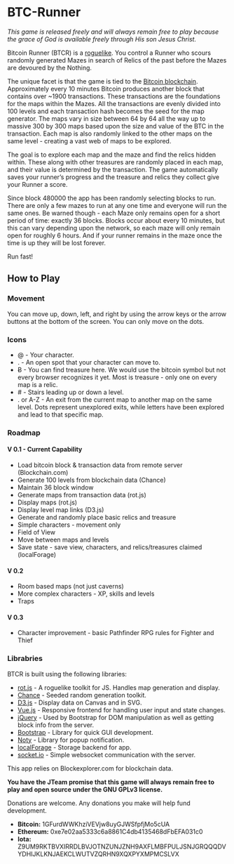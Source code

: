 # BTC-Runner
*This game is released freely and will always remain free to play because the grace of God is available freely through His son Jesus Christ.*

Bitcoin Runner (BTCR) is a [roguelike](http://www.roguebasin.com/index.php?title=Main_Page "RogueBasin").  You control a Runner who scours randomly generated Mazes in search of Relics of the past before the Mazes are devoured by the Nothing.  

The unique facet is that the game is tied to the [Bitcoin blockchain](https://en.bitcoin.it/wiki/Block_chain).  Approximately every 10 minutes Bitcoin produces another block that contains over ~1900 transactions.  These transactions are the foundations for the maps within the Mazes.  All the transactions are evenly divided into 100 levels and each transaction hash becomes the seed for the map generator.  The maps vary in size between 64 by 64 all the way up to massive 300 by 300 maps based upon the size and value of the BTC in the transaction.  Each map is also randomly linked to the other maps on the same level - creating a vast web of maps to be explored.     

The goal is to explore each map and the maze and find the relics hidden within.  These along with other treasures are randomly placed in each map, and their value is determined by the transaction.  The game automatically saves your runner’s progress and the treasure and relics they collect give your Runner a score.  

Since block 480000 the app has been randomly selecting blocks to run.  There are only a few mazes to run at any one time and everyone will run the same ones.  Be warned though - each Maze only remains open for a short period of time: exactly 36 blocks.  Blocks occur about every 10 minutes, but this can vary depending upon the network, so each maze will only remain open for roughly 6 hours.  And if your runner remains in the maze once the time is up they will be lost forever.     

Run fast!

## How to Play
### Movement
You can move up, down, left, and right by using the arrow keys or the arrow buttons at the bottom of the screen.  You can only move on the dots.  

### Icons
* @ - Your character.
* . - An open spot that your character can move to.
* Ƀ - You can find treasure here.  We would use the bitcoin symbol but not every browser recognizes it yet.  Most is treasure - only one on every map is a relic.  
* \# - Stairs leading up or down a level. 
* . or A-Z - An exit from the current map to another map on the same level.  Dots represent unexplored exits, while letters have been explored and lead to that specific map.  

### Roadmap
#### V 0.1 - Current Capability
- Load bitcoin block & transaction data from remote server (Blockchain.com)
- Generate 100 levels from blockchain data (Chance)
- Maintain 36 block window
- Generate maps from transaction data (rot.js)
- Display maps (rot.js)
- Display level map links (D3.js)
- Generate and randomly place basic relics and treasure
- Simple characters - movement only
- Field of View 
- Move between maps and levels
- Save state - save view, characters, and relics/treasures claimed (localForage) 
#### V 0.2  
- Room based maps (not just caverns)  
- More complex characters - XP, skills and levels
- Traps
#### V 0.3
- Character improvement - basic Pathfinder RPG rules for Fighter and Thief

### Librabries
BTCR is built using the following libraries:
- [rot.js](https://github.com/ondras/rot.js) - A roguelike toolkit for JS.  Handles map generation and display.
- [Chance](http://chancejs.com/) - Seeded random generation toolkit.
- [D3.js](https://d3js.org/) - Display data on Canvas and in SVG.
- [Vue.js](https://vuejs.org/) - Responsive frontend for handling user input and state changes.
- [jQuery](https://jquery.com/) - Used by Bootstrap for DOM manipulation as well as getting block info from the server.
- [Bootstrap](https://getbootstrap.com/) - Library for quick GUI development.
- [Noty](https://ned.im/noty/#/) - Library for popup notification. 
- [localForage](http://localforage.github.io/localForage/) - Storage backend for app.
- [socket.io](https://socket.io/) - Simple websocket communication with the server.

This app relies on Blockexplorer.com for blockchain data.

**You have the JTeam promise that this game will always remain free to play and open source under the GNU GPLv3 license.**

Donations are welcome.  Any donations you make will help fund development.
- **Bitcoin:** 1GFurdWWKhziVEVjw8uyGJWSfpfjMo5cUA
- **Ethereum:** 0xe7e02aa5333c6a8861C4db4135468dFbEFA031c0
- **Iota:** Z9UM9RKTBVXIRRDLBVJOTNZUNJZNH9AXFLMBFPULJSNJGRQQQDVYDHIJKLKNJAEKCLWUTVZQRHN9XQXPYXMPMCSLVX



